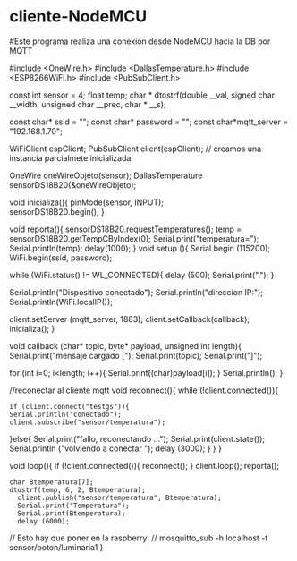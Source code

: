 # cliente-NodeMCU
#Este programa realiza una conexión desde NodeMCU hacia la DB por MQTT


#include <OneWire.h>
#include <DallasTemperature.h>
#include <ESP8266WiFi.h>
#include <PubSubClient.h>

const int sensor = 4;
float temp;
char * dtostrf(double __val, signed char __width, unsigned char __prec, char * __s);

const char* ssid = "";
const char* password =  "";
const char*mqtt_server = "192.168.1.70";


WiFiClient espClient;
PubSubClient client(espClient); // creamos una instancia parcialmete inicializada

OneWire oneWireObjeto(sensor);
DallasTemperature sensorDS18B20(&oneWireObjeto);

void inicializa(){
  pinMode(sensor, INPUT);  
  sensorDS18B20.begin();
  }

void reporta(){
  sensorDS18B20.requestTemperatures();
  temp = sensorDS18B20.getTempCByIndex(0);
  Serial.print("temperatura=");
  Serial.println(temp);
  delay(1000);
  }
void setup (){
Serial.begin (115200);
WiFi.begin(ssid, password);

while (WiFi.status() != WL_CONNECTED){
  delay (500);
  Serial.print(".");
}

Serial.println("Dispositivo conectado");
Serial.println("direccion IP:");
Serial.println(WiFi.localIP());

client.setServer (mqtt_server, 1883);
client.setCallback(callback);
inicializa();
}

void callback (char* topic, byte* payload, unsigned int length){
Serial.print("mensaje cargado [");
Serial.print(topic);
Serial.print("]");

for (int i=0; i<length; i++){
Serial.print((char)payload[i]);
}
Serial.println();
}

//reconectar al cliente mqtt
void reconnect(){
  while (!client.connected()){

    if (client.connect("testgs")){
    Serial.println("conectado");
    client.subscribe("sensor/temperatura");
  }else{
    Serial.print("fallo, reconectando ...");
    Serial.print(client.state());
    Serial.println ("volviendo a conectar ");
    delay (3000);
    }
  }
}


void loop(){
  if (!client.connected()){
    reconnect();
  }
  client.loop();
  reporta();
 
    char Btemperatura[7];
    dtostrf(temp, 6, 2, Btemperatura);
      client.publish("sensor/temperatura", Btemperatura);
      Serial.print("Temperatura");
      Serial.print(Btemperatura); 
      delay (6000);
  
  // Esto hay que poner en la raspberry:
  //   mosquitto_sub -h localhost -t sensor/boton/luminaria1
  }
  
